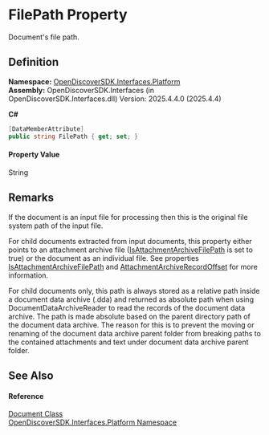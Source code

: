 # FilePath Property


Document's file path.



## Definition
**Namespace:** <a href="a1e65d49-050f-842a-426e-ba8aab188009">OpenDiscoverSDK.Interfaces.Platform</a>  
**Assembly:** OpenDiscoverSDK.Interfaces (in OpenDiscoverSDK.Interfaces.dll) Version: 2025.4.4.0 (2025.4.4)

**C#**
``` C#
[DataMemberAttribute]
public string FilePath { get; set; }
```



#### Property Value
String

## Remarks

If the document is an input file for processing then this is the original file system path of the input file.

For child documents extracted from input documents, this property either points to an attachment archive file (<a href="5b9b1da9-6567-37fc-fa22-fb8ed0ca6ea2">IsAttachmentArchiveFilePath</a> is set to true) or the document as an individual file. See properties <a href="5b9b1da9-6567-37fc-fa22-fb8ed0ca6ea2">IsAttachmentArchiveFilePath</a> and <a href="fdacb34b-84bc-c07a-7bb8-998e182550a2">AttachmentArchiveRecordOffset</a> for more information.

For child documents only, this path is always stored as a relative path inside a document data archive (.dda) and returned as absolute path when using DocumentDataArchiveReader to read the records of the document data archive. The path is made absolute based on the parent directory path of the document data archive. The reason for this is to prevent the moving or renaming of the document data archive parent folder from breaking paths to the contained attachments and text under document data archive parent folder.


## See Also


#### Reference
<a href="1ada9969-add0-f951-f601-f7107618fb9d">Document Class</a>  
<a href="a1e65d49-050f-842a-426e-ba8aab188009">OpenDiscoverSDK.Interfaces.Platform Namespace</a>  
